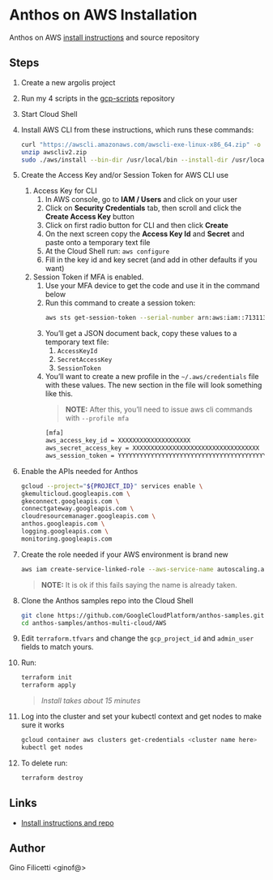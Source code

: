# Anthos on AWS Installation
Anthos on AWS [install instructions](https://github.com/GoogleCloudPlatform/anthos-samples/tree/main/anthos-multi-cloud/AWS) and source repository

## Steps
1. Create a new argolis project
1. Run my 4 scripts in the [gcp-scripts](https://github.com/gfilicetti/gcp-scripts) repository
1. Start Cloud Shell
1. Install AWS CLI from these instructions, which runs these commands:
    ```bash 
    curl "https://awscli.amazonaws.com/awscli-exe-linux-x86_64.zip" -o "awscliv2.zip"
    unzip awscliv2.zip
    sudo ./aws/install --bin-dir /usr/local/bin --install-dir /usr/local/aws-cli --update
    ```
1. Create the Access Key and/or Session Token for AWS CLI use
    1. Access Key for CLI
        1. In AWS console, go to **IAM / Users** and click on your user
        1. Click on **Security Credentials** tab, then scroll and click the **Create Access Key** button
        1. Click on first radio button for CLI and then click **Create**
        1. On the next screen copy the **Access Key Id** and **Secret** and paste onto a temporary text file
        1. At the Cloud Shell run: `aws configure`
        1. Fill in the key id and key secret (and add in other defaults if you want)
    1. Session Token if MFA is enabled.
        1. Use your MFA device to get the code and use it in the command below
        1. Run this command to create a session token:
            ```bash
            aws sts get-session-token --serial-number arn:aws:iam::713113969541:mfa/AWSArgolis --duration-seconds 129600 --token-code <mfa token here>
            ```
        1. You’ll get a JSON document back, copy these values to a temporary text file:
            1. `AccessKeyId`
            1. `SecretAccessKey`
            1. `SessionToken`
        1. You’ll want to create a new profile in the `~/.aws/credentials` file with these values. The new section in the file will look something like this. 
            > **NOTE:** After this, you’ll need to issue aws cli commands with `--profile mfa`
            ```bash
            [mfa]
            aws_access_key_id = XXXXXXXXXXXXXXXXXXXX
            aws_secret_access_key = XXXXXXXXXXXXXXXXXXXXXXXXXXXXXXXXXXX
            aws_session_token = YYYYYYYYYYYYYYYYYYYYYYYYYYYYYYYYYYYYYYYYYYYYYYYYYYYYYYYYYYYYYYYYYYYYYYYYYYYYYYYYYYYYYYYYYYYYYYYYYYYYYYYYYYYYYYYYYYYYYYYYYYYYYYYYYYYYYYYYYYYYYYYYYYYYYYYYYYYYYYYYYYYYYYYYYYYYYYYYYYYYYYYYYYYYYYYYYYYYYYYYYYYYYYYYYYYYYYYYYYYYYYYYYYYYYYYYYYYYYYYYYYYYYYYYYYYYYYY
            ```

1. Enable the APIs needed for Anthos
    ```bash
    gcloud --project="${PROJECT_ID}" services enable \
    gkemulticloud.googleapis.com \
    gkeconnect.googleapis.com \
    connectgateway.googleapis.com \
    cloudresourcemanager.googleapis.com \
    anthos.googleapis.com \
    logging.googleapis.com \
    monitoring.googleapis.com
    ```

1. Create the role needed if your AWS environment is brand new
    ```bash
    aws iam create-service-linked-role --aws-service-name autoscaling.amazonaws.com
    ```
    > **NOTE:** It is ok if this fails saying the name is already taken.

1. Clone the Anthos samples repo into the Cloud Shell
    ```bash
    git clone https://github.com/GoogleCloudPlatform/anthos-samples.git
    cd anthos-samples/anthos-multi-cloud/AWS
    ```

1. Edit `terraform.tfvars` and change the `gcp_project_id` and `admin_user` fields to match yours.
1. Run:
    ```bash
    terraform init
    terraform apply
    ```

    > *Install takes about 15 minutes*

1. Log into the cluster and set your kubectl context and get nodes to make sure it works
    ```bash
    gcloud container aws clusters get-credentials <cluster name here>
    kubectl get nodes
    ```

1. To delete run:
    ```bash
    terraform destroy
    ```

## Links
- [Install instructions and repo](https://github.com/GoogleCloudPlatform/anthos-samples/tree/main/anthos-multi-cloud/AWS)

## Author
Gino Filicetti <ginof@>

